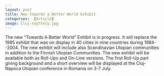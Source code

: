 ```yaml
---
layout: post
title: New Towards a Better World Exhibit
categories:  [Article] 
image: Cluj-näyttely.jpg
---
```

The new “Towards A Better World” Exhibit is in progress. It will replace the 1985 exhibit that was on display in 40 cities in nine countries during 1984--2004. The new exhibit will include also Scandinavian Utopian communities in addition to the Finnish Utopian Communities. The new exhibit will be available both as Roll-Ups and On-Line versions. The first Roll-Up part  giving background and a short overview will be displayed at the Cluj-Napoca Utopian conference in Romania on 3-7 July.
